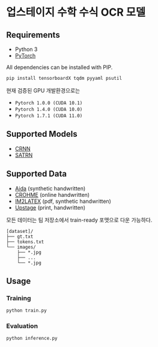 # 업스테이지 수학 수식 OCR 모델

## Requirements

- Python 3
- [PyTorch][pytorch]

All dependencies can be installed with PIP.

```sh
pip install tensorboardX tqdm pyyaml psutil
```

현재 검증된 GPU 개발환경으로는
- `Pytorch 1.0.0 (CUDA 10.1)`
- `Pytorch 1.4.0 (CUDA 10.0)`
- `Pytorch 1.7.1 (CUDA 11.0)`


## Supported Models

- [CRNN][arxiv-zhang18]
- [SATRN](https://github.com/clovaai/SATRN)


## Supported Data
- [Aida][Aida] (synthetic handwritten)
- [CROHME][CROHME] (online handwritten)
- [IM2LATEX][IM2LATEX] (pdf, synthetic handwritten)
- [Upstage][Upstage] (print, handwritten)


모든 데이터는 팀 저장소에서 train-ready 포맷으로 다운 가능하다.
```
[dataset]/
├── gt.txt
├── tokens.txt
└── images/
    ├── *.jpg
    ├── ...     
    └── *.jpg
```


## Usage

### Training

```sh
python train.py
```


### Evaluation

```sh
python inference.py
```

[arxiv-zhang18]: https://arxiv.org/pdf/1801.03530.pdf
[CROHME]: https://www.isical.ac.in/~crohme/
[Aida]: https://www.kaggle.com/aidapearson/ocr-data
[Upstage]: https://www.upstage.ai/
[IM2LATEX]: http://lstm.seas.harvard.edu/latex/
[pytorch]: https://pytorch.org/
